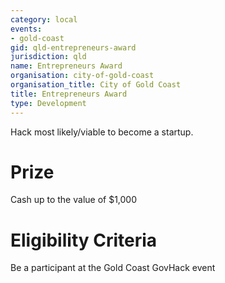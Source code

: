 ```yaml
---
category: local
events:
- gold-coast
gid: qld-entrepreneurs-award
jurisdiction: qld
name: Entrepreneurs Award
organisation: city-of-gold-coast
organisation_title: City of Gold Coast
title: Entrepreneurs Award
type: Development
---
```


Hack most likely/viable to become a startup.

# Prize
Cash  up to the value of $1,000

# Eligibility Criteria
Be a participant at the Gold Coast GovHack event